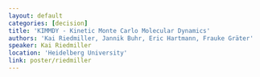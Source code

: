 ```yaml
---
layout: default
categories: [decision]
title: 'KIMMDY - Kinetic Monte Carlo Molecular Dynamics'
authors: 'Kai Riedmiller, Jannik Buhr, Eric Hartmann, Frauke Gräter'
speaker: Kai Riedmiller
location: 'Heidelberg University'
link: poster/riedmiller
---
```


